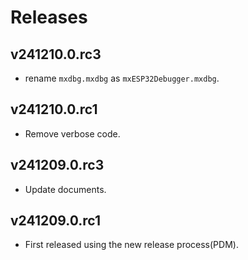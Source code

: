 # Releases

## v241210.0.rc3

- rename `mxdbg.mxdbg` as `mxESP32Debugger.mxdbg`.

## v241210.0.rc1

- Remove verbose code.

## v241209.0.rc3

- Update documents.

## v241209.0.rc1

- First released using the new release process(PDM).